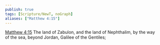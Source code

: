 ```yaml
---
publish: true
tags: [Scripture/NewT, noGraph]
aliases: ["Matthew 4:15"]
---
```

[Matthew 4:15](https://churchofjesuschrist.org/study/scriptures/nt/matt/4?lang=eng&id=p15#p15) The land of Zabulon, and the land of Nephthalim, by the way of the sea, beyond Jordan, Galilee of the Gentiles;
